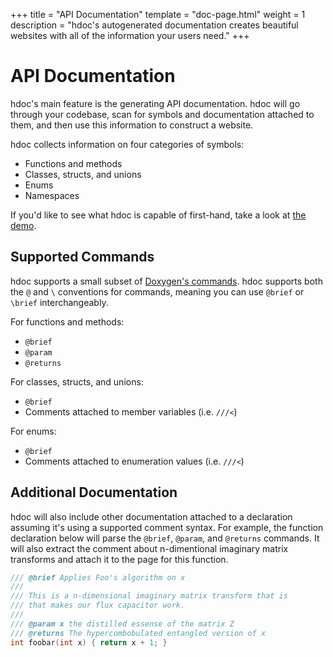 +++
title = "API Documentation"
template = "doc-page.html"
weight = 1
description = "hdoc's autogenerated documentation creates beautiful websites with all of the information your users need."
+++

# API Documentation

hdoc's main feature is the generating API documentation.
hdoc will go through your codebase, scan for symbols and documentation attached to them, and then use this information to construct a website.

hdoc collects information on four categories of symbols:
- Functions and methods
- Classes, structs, and unions
- Enums
- Namespaces

If you'd like to see what hdoc is capable of first-hand, take a look at [the demo](https://demo.hdoc.io).

## Supported Commands

hdoc supports a small subset of [Doxygen's commands](https://www.doxygen.nl/manual/commands.html).
hdoc supports both the `@` and `\` conventions for commands, meaning you can use `@brief` or `\brief` interchangeably.

For functions and methods:
- `@brief`
- `@param`
- `@returns`

For classes, structs, and unions:
- `@brief`
- Comments attached to member variables (i.e. `///<`)

For enums:
- `@brief`
- Comments attached to enumeration values (i.e. `///<`)

## Additional Documentation

hdoc will also include other documentation attached to a declaration assuming it's using a supported comment syntax.
For example, the function declaration below will parse the `@brief`, `@param`, and `@returns` commands.
It will also extract the comment about n-dimentional imaginary matrix transforms and attach it to the page for this function.

```cpp
/// @brief Applies Foo's algorithm on x
///
/// This is a n-dimensional imaginary matrix transform that is
/// that makes our flux capacitor work.
///
/// @param x the distilled essense of the matrix Z
/// @returns The hypercombobulated entangled version of x
int foobar(int x) { return x + 1; }
```
